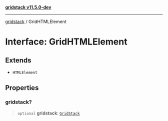 [**gridstack v11.5.0-dev**](../README.md)

***

[gridstack](../globals.md) / GridHTMLElement

# Interface: GridHTMLElement

## Extends

- `HTMLElement`

## Properties

### gridstack?

> `optional` **gridstack**: [`GridStack`](../classes/GridStack.md)
